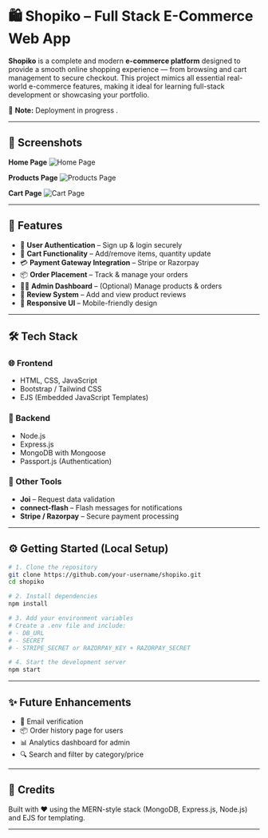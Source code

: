 
# 🛍️ **Shopiko** – Full Stack E-Commerce Web App

**Shopiko** is a complete and modern **e-commerce platform** designed to provide a smooth online shopping experience — from browsing and cart management to secure checkout. This project mimics all essential real-world e-commerce features, making it ideal for learning full-stack development or showcasing your portfolio.

🚧 **Note:** Deployment in progress .

---

## 📸 Screenshots

**Home Page**
![Home Page](https://github.com/user-attachments/assets/ad6f0a40-c957-44cf-a486-18de548f03b4)

**Products Page**
![Products Page](https://github.com/user-attachments/assets/c44215da-0ecc-4050-83b4-ef71d2912ebd)

**Cart Page**
![Cart Page](https://github.com/user-attachments/assets/789dc700-b421-41cb-baa0-f68bc10e5766)

---

## 🚀 Features

* 🔐 **User Authentication** – Sign up & login securely
* 🛒 **Cart Functionality** – Add/remove items, quantity update
* 💳 **Payment Gateway Integration** – Stripe or Razorpay
* 📦 **Order Placement** – Track & manage your orders
* 🧑‍💼 **Admin Dashboard** – (Optional) Manage products & orders
* 🧾 **Review System** – Add and view product reviews
* 📱 **Responsive UI** – Mobile-friendly design

---

## 🛠️ Tech Stack

### 🌐 Frontend

* HTML, CSS, JavaScript
* Bootstrap / Tailwind CSS
* EJS (Embedded JavaScript Templates)

### 🧠 Backend

* Node.js
* Express.js
* MongoDB with Mongoose
* Passport.js (Authentication)

### 🧰 Other Tools

* **Joi** – Request data validation
* **connect-flash** – Flash messages for notifications
* **Stripe / Razorpay** – Secure payment processing

---

## ⚙️ Getting Started (Local Setup)

```bash
# 1. Clone the repository
git clone https://github.com/your-username/shopiko.git
cd shopiko

# 2. Install dependencies
npm install

# 3. Add your environment variables
# Create a .env file and include:
# - DB_URL
# - SECRET
# - STRIPE_SECRET or RAZORPAY_KEY + RAZORPAY_SECRET

# 4. Start the development server
npm start
```
---

## ✨ Future Enhancements

* 📧 Email verification
* 📦 Order history page for users
* 📊 Analytics dashboard for admin
* 🔍 Search and filter by category/price

---

## 📣 Credits

Built with ❤️ using the MERN-style stack (MongoDB, Express.js, Node.js) and EJS for templating.

---
